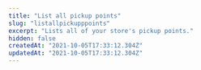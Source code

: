 ```yaml
---
title: "List all pickup points"
slug: "listallpickupppoints"
excerpt: "Lists all of your store's pickup points."
hidden: false
createdAt: "2021-10-05T17:33:12.304Z"
updatedAt: "2021-10-05T17:33:12.304Z"
---
```

